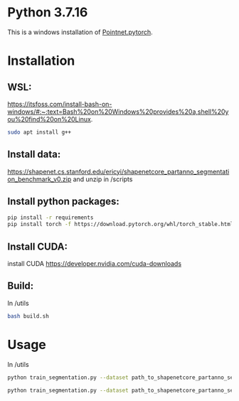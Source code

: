 # Python 3.7.16

This is a windows installation of [Pointnet.pytorch](https://github.com/fxia22/pointnet.pytorch).

# Installation

## WSL:

https://itsfoss.com/install-bash-on-windows/#:~:text=Bash%20on%20Windows%20provides%20a,shell%20you%20find%20on%20Linux.

```bash
sudo apt install g++
```

## Install data:

https://shapenet.cs.stanford.edu/ericyi/shapenetcore_partanno_segmentation_benchmark_v0.zip
and unzip in /scripts

## Install python packages:

```bash
pip install -r requirements
pip install torch -f https://download.pytorch.org/whl/torch_stable.html
```

## Install CUDA:

install CUDA https://developer.nvidia.com/cuda-downloads

## Build:

In /utils

```bash
bash build.sh
```

# Usage

In /utils

```bash
python train_segmentation.py --dataset path_to_shapenetcore_partanno_segmentation_benchmark_v0 --nepoch=num --workers=0
```

```bash
python train_segmentation.py --dataset path_to_shapenetcore_partanno_segmentation_benchmark_v0 --nepoch=num --workers=0
```

